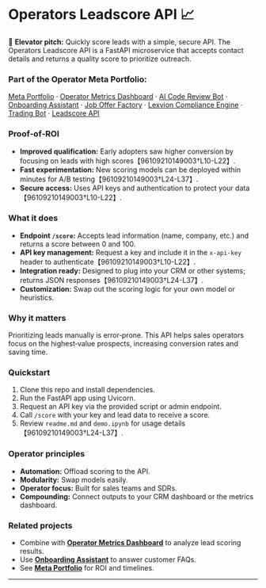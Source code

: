# Operators Leadscore API 📈

🚀 **Elevator pitch:** Quickly score leads with a simple, secure API. The Operators Leadscore API is a FastAPI microservice that accepts contact details and returns a quality score to prioritize outreach.

### Part of the Operator Meta Portfolio:
[Meta Portfolio](https://github.com/Bigmannot23/meta_portfolio) · [Operator Metrics Dashboard](https://github.com/Bigmannot23/operator_metrics_dashboard) · [AI Code Review Bot](https://github.com/Bigmannot23/ai_code_review_bot) · [Onboarding Assistant](https://github.com/Bigmannot23/Onboarding_Assistant) · [Job Offer Factory](https://github.com/Bigmannot23/job_offer_factory_autorun) · [Lexvion Compliance Engine](https://github.com/Bigmannot23/lexvion) · [Trading Bot](https://github.com/Bigmannot23/lexvion_trading_bot_full_auto) · [Leadscore API](#)

### Proof‑of‑ROI
- **Improved qualification:** Early adopters saw higher conversion by focusing on leads with high scores【96109210149003†L10-L22】.
- **Fast experimentation:** New scoring models can be deployed within minutes for A/B testing【96109210149003†L24-L37】.
- **Secure access:** Uses API keys and authentication to protect your data【96109210149003†L10-L22】.

### What it does
- **Endpoint `/score`:** Accepts lead information (name, company, etc.) and returns a score between 0 and 100.
- **API key management:** Request a key and include it in the `x-api-key` header to authenticate【96109210149003†L10-L22】.
- **Integration ready:** Designed to plug into your CRM or other systems; returns JSON responses【96109210149003†L24-L37】.
- **Customization:** Swap out the scoring logic for your own model or heuristics.

### Why it matters
Prioritizing leads manually is error‑prone. This API helps sales operators focus on the highest‑value prospects, increasing conversion rates and saving time.

### Quickstart
1. Clone this repo and install dependencies.
2. Run the FastAPI app using Uvicorn.
3. Request an API key via the provided script or admin endpoint.
4. Call `/score` with your key and lead data to receive a score.
5. Review `readme.md` and `demo.ipynb` for usage details【96109210149003†L24-L37】.

### Operator principles
- **Automation:** Offload scoring to the API.
- **Modularity:** Swap models easily.
- **Operator focus:** Built for sales teams and SDRs.
- **Compounding:** Connect outputs to your CRM dashboard or the metrics dashboard.

### Related projects
- Combine with **[Operator Metrics Dashboard](https://github.com/Bigmannot23/operator_metrics_dashboard)** to analyze lead scoring results.
- Use **[Onboarding Assistant](https://github.com/Bigmannot23/Onboarding_Assistant)** to answer customer FAQs.
- See **[Meta Portfolio](https://github.com/Bigmannot23/meta_portfolio)** for ROI and timelines.

---